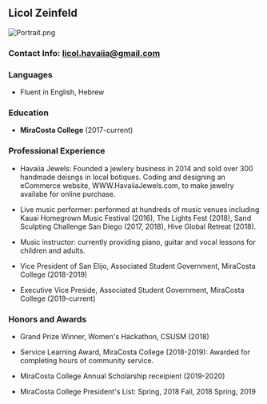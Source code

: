 ## Licol Zeinfeld

![Portrait.png](src)

### Contact Info: [licol.havaiia@gmail.com](url)

### Languages

- Fluent in English, Hebrew

### Education

- **MiraCosta College** (2017-current)

### Professional Experience

- Havaiia Jewels:
Founded a jewlery business in 2014 and sold over 300 handmade deisngs in local botiques. Coding and designing an eCommerce website, WWW.HavaiiaJewels.com, to make jewelry availabe for online purchase.

- Live music performer: performed at hundreds of music venues including Kauai Homegrown Music Festival (2016), The Lights Fest (2018), Sand Sculpting Challenge San Diego (2017, 2018), Hive Global Retreat (2018).

- Music instructor: currently providing piano, guitar and vocal lessons for children and adults.

- Vice President of San Elijo, Associated Student Government, MiraCosta College (2018-2019)

- Executive Vice Preside, Associated Student Government, MiraCosta College (2019-current)


### Honors and Awards

- Grand Prize Winner, Women's Hackathon, CSUSM (2018)
 
- Service Learning Award, MiraCosta College (2018-2019): 
Awarded for completing hours of community service. 

- MiraCosta College Annual Scholarship receipient (2019-2020)

-  MiraCosta College President's List:
Spring, 2018
Fall, 2018
Spring, 2019



